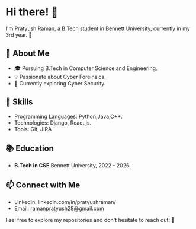 # Hi there! 👋

I'm Pratyush Raman, a B.Tech student in Bennett University, currently in my 3rd year. 🚀

## 🌱 About Me

- 🎓 Pursuing B.Tech in Computer Science and Engineering.
- 💡 Passionate about Cyber Foreinsics.
- 🌟 Currently exploring Cyber Security.

## 🔧 Skills

- Programming Languages: Python,Java,C++.
- Technologies: Django, React.js.
- Tools: Git, JIRA

## 📚 Education

- **B.Tech in CSE**
  Bennett University, 2022 - 2026

## 📫 Connect with Me

- LinkedIn: linkedin.com/in/pratyushraman/
- Email: ramanpratyush28@gmail.com

Feel free to explore my repositories and don't hesitate to reach out! 🚀
